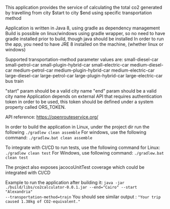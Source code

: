 This application provides the service of calculating the total co2 generated by travelling from city $start to city $end using specific transportation method

Application is written in Java 8, using gradle as dependency management
Build is possible on linux/windows using gradle wrapper, so no need to have gradle installed prior to build, though java should be installed
In order to run the app, you need to have JRE 8 installed on the machine, (whether linux or windows)

Supported transportation-method parameter values are:
small-diesel-car
small-petrol-car
small-plugin-hybrid-car
small-electric-car
medium-diesel-car
medium-petrol-car
medium-plugin-hybrid-car
medium-electric-car
large-diesel-car
large-petrol-car
large-plugin-hybrid-car
large-electric-car
bus
train

"start" param should be a valid city name
"end" param should be a valid city name
Application depends on external API that requires authentication token in order to be used, this token should be defined under a system property called ORS_TOKEN.

API reference: https://openrouteservice.org/

In order to build the application in Linux, under the project dir run the following
<code>./gradlew clean assemble</code>
For windows, use the following command:
<code>./gradlew.bat clean assemble</code>

To integrate with CI/CD to run tests, use the following command for Linux:
<code>./gradlew clean test</code>
For Windows, use following command:
<code>./gradlew.bat clean test</code>

The project also exposes jacocoUnitTest coverage which could be integrated with CI/CD

Example to run the application after building it:
<code>java -jar ./build/libs/co2calculator-0.0.1.jar --end="Cairo" --start "Alexandria" --transportation-method=train</code>
You should see similar output :
<code>"Your trip caused 1.38kg of CO2-equivalent."</code>